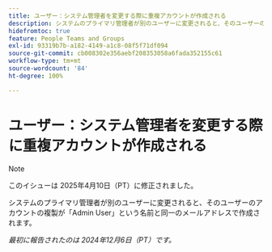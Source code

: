 ```yaml
---
title: ユーザー：システム管理者を変更する際に重複アカウントが作成される
description: システムのプライマリ管理者が別のユーザーに変更されると、そのユーザーのアカウントの複製が「Admin User」という名前と同一のメールアドレスで作成されます。
hidefromtoc: true
feature: People Teams and Groups
exl-id: 93319b7b-a182-4149-a1c8-08f5f71df094
source-git-commit: cb008302e356aebf208353058a6fada352155c61
workflow-type: tm+mt
source-wordcount: '84'
ht-degree: 100%

---
```


# ユーザー：システム管理者を変更する際に重複アカウントが作成される

>[!NOTE]
>
>このイシューは 2025年4月10日（PT）に修正されました。

システムのプライマリ管理者が別のユーザーに変更されると、そのユーザーのアカウントの複製が「Admin User」という名前と同一のメールアドレスで作成されます。

_最初に報告されたのは 2024年12月6日（PT）です。_
